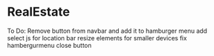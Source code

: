# RealEstate
To Do:
Remove button from navbar and add it to hamburger menu
add select js for location bar
resize elements for smaller devices
fix hambergurmenu close button

